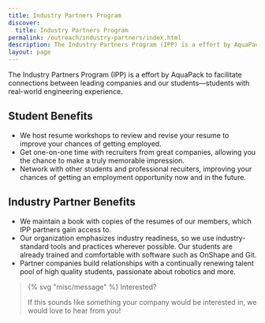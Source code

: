 ```yaml
---
title: Industry Partners Program
discover:
  title: Industry Partners Program
permalink: /outreach/industry-partners/index.html
description: The Industry Partners Program (IPP) is a effort by AquaPack to facilitate connections between leading companies and our students—students with real-world engineering experience
layout: page
---
```

The Industry Partners Program (IPP) is a effort by AquaPack to facilitate connections between leading companies and our students—students with real-world engineering experience.

## Student Benefits
- We host resume workshops to review and revise your resume to improve your chances of getting employed.
- Get one-on-one time with recruiters from great companies, allowing you the chance to make a truly memorable impression.
- Network with other students and professional recuiters, improving your chances of getting an employment opportunity now and in the future.

## Industry Partner Benefits
- We maintain a book with copies of the resumes of our members, which IPP partners gain access to.
- Our organization emphasizes industry readiness, so we use industry-standard tools and practices wherever possible. Our students are already trained and comfortable with software such as OnShape and Git.
- Partner companies build relationships with a continually renewing talent pool of high quality students, passionate about robotics and more.

> {% svg "misc/message" %} Interested?
>
> If this sounds like something your company would be interested in, we would love to hear from you!
